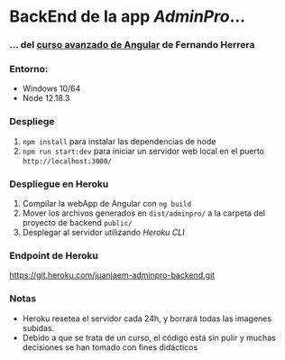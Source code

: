 # BackEnd de la app *AdminPro*...
### ... del [curso avanzado de Angular](https://www.udemy.com/share/101rTgBUodc1dTRnw=/) de Fernando Herrera


 ### Entorno:
 - Windows 10/64
 - Node 12.18.3


### Despliege
1. `npm install` para instalar las dependencias de node
2. `npm run start:dev` para iniciar un servidor web local en el puerto `http://localhost:3000/`


### Despliegue en Heroku
1. Compilar la webApp de Angular con `ng build`
2. Mover los archivos generados en `dist/adminpro/` a la carpeta del proyecto de backend `public/`
3. Desplegar al servidor utilizando *Heroku CLI*


### Endpoint de Heroku
https://git.heroku.com/juanjaem-adminpro-backend.git


### Notas
- Heroku resetea el servidor cada 24h, y borrará todas las imagenes subidas.
- Debido a que se trata de un curso, el código está sin pulir y muchas decisiones se han tomado con fines didácticos